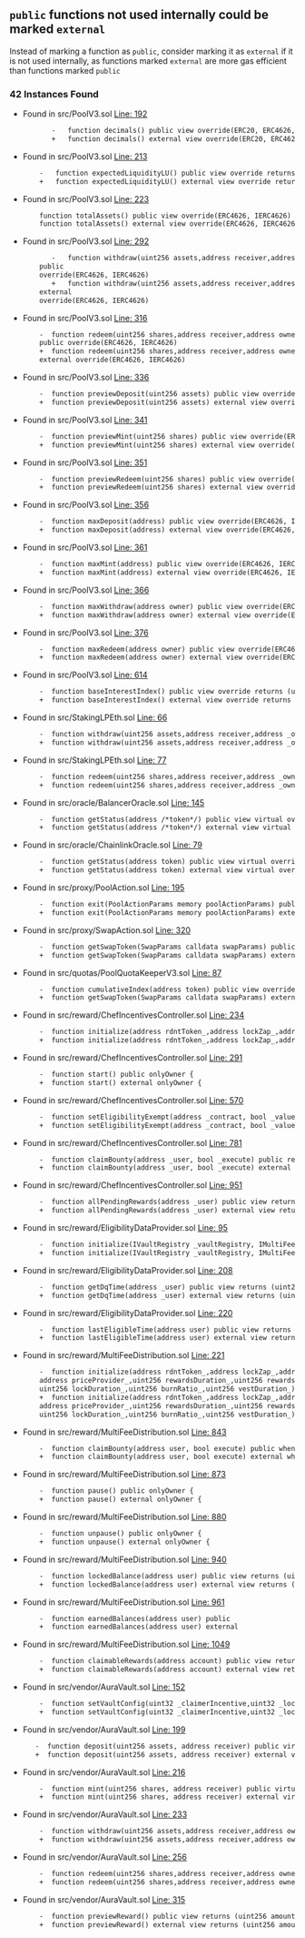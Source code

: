 ## `public` functions not used internally could be marked `external`

Instead of marking a function as `public`, consider marking it as `external` if it is not used internally, as functions marked `external` are more gas efficient than functions marked `public`

### 42 Instances Found 


- Found in src/PoolV3.sol [Line: 192](src/PoolV3.sol#L192)

	```diff
           -   function decimals() public view override(ERC20, ERC4626, IERC20Metadata) returns (uint8) {
           +   function decimals() external view override(ERC20, ERC4626, IERC20Metadata) returns (uint8) {
	```

- Found in src/PoolV3.sol [Line: 213](src/PoolV3.sol#L213)

	```diff
	    -   function expectedLiquidityLU() public view override returns (uint256) {
	    +   function expectedLiquidityLU() external view override returns (uint256) {
	```

- Found in src/PoolV3.sol [Line: 223](src/PoolV3.sol#L223)

	```diff
	    function totalAssets() public view override(ERC4626, IERC4626) returns (uint256 assets) {
	    function totalAssets() external view override(ERC4626, IERC4626) returns (uint256 assets) {
	```

- Found in src/PoolV3.sol [Line: 292](src/PoolV3.sol#L292)

	```diff
           -   function withdraw(uint256 assets,address receiver,address owner)
        public
        override(ERC4626, IERC4626)
           +   function withdraw(uint256 assets,address receiver,address owner)
        external
        override(ERC4626, IERC4626)
	```

- Found in src/PoolV3.sol [Line: 316](src/PoolV3.sol#L316)

	```diff
	    -  function redeem(uint256 shares,address receiver,address owner)
        public override(ERC4626, IERC4626)
	    +  function redeem(uint256 shares,address receiver,address owner)
        external override(ERC4626, IERC4626)
	```

- Found in src/PoolV3.sol [Line: 336](src/PoolV3.sol#L336)

	```diff
	    -  function previewDeposit(uint256 assets) public view override(ERC4626, IERC4626) returns (uint256 shares) {
	    +  function previewDeposit(uint256 assets) external view override(ERC4626, IERC4626) returns (uint256 shares) {
	```

- Found in src/PoolV3.sol [Line: 341](src/PoolV3.sol#L341)

	```diff
	    -  function previewMint(uint256 shares) public view override(ERC4626, IERC4626) returns (uint256) {
	    +  function previewMint(uint256 shares) external view override(ERC4626, IERC4626) returns (uint256) {
	```

- Found in src/PoolV3.sol [Line: 351](src/PoolV3.sol#L351)

	```diff
	    -  function previewRedeem(uint256 shares) public view override(ERC4626, IERC4626) returns (uint256) {
	    +  function previewRedeem(uint256 shares) external view override(ERC4626, IERC4626) returns (uint256) {
	```

- Found in src/PoolV3.sol [Line: 356](src/PoolV3.sol#L356)

	```diff
	    -  function maxDeposit(address) public view override(ERC4626, IERC4626) returns (uint256) {
	    +  function maxDeposit(address) external view override(ERC4626, IERC4626) returns (uint256) {
	```

- Found in src/PoolV3.sol [Line: 361](src/PoolV3.sol#L361)

	```diff
	    -  function maxMint(address) public view override(ERC4626, IERC4626) returns (uint256) {
	    +  function maxMint(address) external view override(ERC4626, IERC4626) returns (uint256) {
	```

- Found in src/PoolV3.sol [Line: 366](src/PoolV3.sol#L366)

	```diff
	    -  function maxWithdraw(address owner) public view override(ERC4626, IERC4626) returns (uint256) {
	    +  function maxWithdraw(address owner) external view override(ERC4626, IERC4626) returns (uint256) {
	```

- Found in src/PoolV3.sol [Line: 376](src/PoolV3.sol#L376)

	```diff
	    -  function maxRedeem(address owner) public view override(ERC4626, IERC4626) returns (uint256) {
	    +  function maxRedeem(address owner) external view override(ERC4626, IERC4626) returns (uint256) {
	```

- Found in src/PoolV3.sol [Line: 614](src/PoolV3.sol#L614)

	```diff
	    -  function baseInterestIndex() public view override returns (uint256) {
	    +  function baseInterestIndex() external view override returns (uint256) {
	```

- Found in src/StakingLPEth.sol [Line: 66](src/StakingLPEth.sol#L66)

	```diff
	    -  function withdraw(uint256 assets,address receiver,address _owner) public
	    +  function withdraw(uint256 assets,address receiver,address _owner) external
	```

- Found in src/StakingLPEth.sol [Line: 77](src/StakingLPEth.sol#L77)

	```diff
	    -  function redeem(uint256 shares,address receiver,address _owner)public
	    +  function redeem(uint256 shares,address receiver,address _owner)external
	```

- Found in src/oracle/BalancerOracle.sol [Line: 145](src/oracle/BalancerOracle.sol#L145)

	```diff
	    -  function getStatus(address /*token*/) public view virtual override returns (bool status) {
	    +  function getStatus(address /*token*/) external view virtual override returns (bool status) {
	```

- Found in src/oracle/ChainlinkOracle.sol [Line: 79](src/oracle/ChainlinkOracle.sol#L79)

	```diff
	    -  function getStatus(address token) public view virtual override returns (bool status) {
	    +  function getStatus(address token) external view virtual override returns (bool status) {
	```

- Found in src/proxy/PoolAction.sol [Line: 195](src/proxy/PoolAction.sol#L195)

	```diff
	    -  function exit(PoolActionParams memory poolActionParams) public returns (uint256 retAmount) {
	    +  function exit(PoolActionParams memory poolActionParams) external returns (uint256 retAmount) {
	```

- Found in src/proxy/SwapAction.sol [Line: 320](src/proxy/SwapAction.sol#L320)

	```diff
	    -  function getSwapToken(SwapParams calldata swapParams) public pure returns (address token) {
	    +  function getSwapToken(SwapParams calldata swapParams) external pure returns (address token) {
	```

- Found in src/quotas/PoolQuotaKeeperV3.sol [Line: 87](src/quotas/PoolQuotaKeeperV3.sol#L87)

	```diff
	    -  function cumulativeIndex(address token) public view override returns (uint192) {
	    +  function getSwapToken(SwapParams calldata swapParams) external pure returns (address token) {
	```

- Found in src/reward/ChefIncentivesController.sol [Line: 234](src/reward/ChefIncentivesController.sol#L234)

	```diff
	    -  function initialize(address rdntToken_,address lockZap_,address dao_,address priceProvider_,uint256 rewardsDuration_,uint256 rewardsLookback_,       uint256 lockDuration_, uint256 burnRatio_,uint256 vestDuration_) public
	    +  function initialize(address rdntToken_,address lockZap_,address dao_,address priceProvider_,uint256 rewardsDuration_,uint256 rewardsLookback_,       uint256 lockDuration_, uint256 burnRatio_,uint256 vestDuration_) external
	```

- Found in src/reward/ChefIncentivesController.sol [Line: 291](src/reward/ChefIncentivesController.sol#L291)

	```diff
	    -  function start() public onlyOwner {
	    +  function start() external onlyOwner {
	```

- Found in src/reward/ChefIncentivesController.sol [Line: 570](src/reward/ChefIncentivesController.sol#L570)

	```diff
	    -  function setEligibilityExempt(address _contract, bool _value) public {
	    +  function setEligibilityExempt(address _contract, bool _value) external {
	```

- Found in src/reward/ChefIncentivesController.sol [Line: 781](src/reward/ChefIncentivesController.sol#L781)

	```diff
	    -  function claimBounty(address _user, bool _execute) public returns (bool issueBaseBounty) {
	    +  function claimBounty(address _user, bool _execute) external returns (bool issueBaseBounty) {
	```

- Found in src/reward/ChefIncentivesController.sol [Line: 951](src/reward/ChefIncentivesController.sol#L951)

	```diff
	    -  function allPendingRewards(address _user) public view returns (uint256 pending) {
	    +  function allPendingRewards(address _user) external view returns (uint256 pending) {
	```

- Found in src/reward/EligibilityDataProvider.sol [Line: 95](src/reward/EligibilityDataProvider.sol#L95)

	```diff
	    -  function initialize(IVaultRegistry _vaultRegistry, IMultiFeeDistribution _multiFeeDistribution,IPriceProvider _priceProvider) public
	    +  function initialize(IVaultRegistry _vaultRegistry, IMultiFeeDistribution _multiFeeDistribution,IPriceProvider _priceProvider) external
	```

- Found in src/reward/EligibilityDataProvider.sol [Line: 208](src/reward/EligibilityDataProvider.sol#L208)

	```diff
	    -  function getDqTime(address _user) public view returns (uint256) {
	    +  function getDqTime(address _user) external view returns (uint256) {
	```

- Found in src/reward/EligibilityDataProvider.sol [Line: 220](src/reward/EligibilityDataProvider.sol#L220)

	```diff
	    -  function lastEligibleTime(address user) public view returns (uint256 lastEligibleTimestamp) {
	    +  function lastEligibleTime(address user) external view returns (uint256 lastEligibleTimestamp) {
	```

- Found in src/reward/MultiFeeDistribution.sol [Line: 221](src/reward/MultiFeeDistribution.sol#L221)

	```diff
	    -  function initialize(address rdntToken_,address lockZap_,address dao_,
        address priceProvider_,uint256 rewardsDuration_,uint256 rewardsLookback_,
        uint256 lockDuration_,uint256 burnRatio_,uint256 vestDuration_) public
	    +  function initialize(address rdntToken_,address lockZap_,address dao_,
        address priceProvider_,uint256 rewardsDuration_,uint256 rewardsLookback_,
        uint256 lockDuration_,uint256 burnRatio_,uint256 vestDuration_) external
	```

- Found in src/reward/MultiFeeDistribution.sol [Line: 843](src/reward/MultiFeeDistribution.sol#L843)

	```diff
	    -  function claimBounty(address user, bool execute) public whenNotPaused returns (bool issueBaseBounty) {
	    +  function claimBounty(address user, bool execute) external whenNotPaused returns (bool issueBaseBounty) {
	```

- Found in src/reward/MultiFeeDistribution.sol [Line: 873](src/reward/MultiFeeDistribution.sol#L873)

	```diff
	    -  function pause() public onlyOwner {
	    +  function pause() external onlyOwner {
	```

- Found in src/reward/MultiFeeDistribution.sol [Line: 880](src/reward/MultiFeeDistribution.sol#L880)

	```diff
	    -  function unpause() public onlyOwner {
	    +  function unpause() external onlyOwner {
	```

- Found in src/reward/MultiFeeDistribution.sol [Line: 940](src/reward/MultiFeeDistribution.sol#L940)

	```diff
	    -  function lockedBalance(address user) public view returns (uint256 locked) {
	    +  function lockedBalance(address user) external view returns (uint256 locked) {
	```

- Found in src/reward/MultiFeeDistribution.sol [Line: 961](src/reward/MultiFeeDistribution.sol#L961)

	```diff
	    -  function earnedBalances(address user) public
	    +  function earnedBalances(address user) external
	```

- Found in src/reward/MultiFeeDistribution.sol [Line: 1049](src/reward/MultiFeeDistribution.sol#L1049)

	```diff
	    -  function claimableRewards(address account) public view returns (IFeeDistribution.RewardData[] memory rewardsData) {
	    +  function claimableRewards(address account) external view returns (IFeeDistribution.RewardData[] memory rewardsData) {
	```

- Found in src/vendor/AuraVault.sol [Line: 152](src/vendor/AuraVault.sol#L152)

	```diff
	    -  function setVaultConfig(uint32 _claimerIncentive,uint32 _lockerIncentive,address _lockerRewards) public
	    +  function setVaultConfig(uint32 _claimerIncentive,uint32 _lockerIncentive,address _lockerRewards) external
	```

- Found in src/vendor/AuraVault.sol [Line: 199](src/vendor/AuraVault.sol#L199)

	```diff
	   -  function deposit(uint256 assets, address receiver) public virtual override(IERC4626, ERC4626) returns (uint256) {
	   +  function deposit(uint256 assets, address receiver) external virtual override(IERC4626, ERC4626) returns (uint256) {
	```

- Found in src/vendor/AuraVault.sol [Line: 216](src/vendor/AuraVault.sol#L216)

	```diff
	    -  function mint(uint256 shares, address receiver) public virtual override(IERC4626, ERC4626) returns (uint256) {
	    +  function mint(uint256 shares, address receiver) external virtual override(IERC4626, ERC4626) returns (uint256) {
	```

- Found in src/vendor/AuraVault.sol [Line: 233](src/vendor/AuraVault.sol#L233)

	```diff
	    -  function withdraw(uint256 assets,address receiver,address owner) public
	    +  function withdraw(uint256 assets,address receiver,address owner) external
	```

- Found in src/vendor/AuraVault.sol [Line: 256](src/vendor/AuraVault.sol#L256)

	```diff
	    -  function redeem(uint256 shares,address receiver,address owner) public
	    +  function redeem(uint256 shares,address receiver,address owner) external
	```

- Found in src/vendor/AuraVault.sol [Line: 315](src/vendor/AuraVault.sol#L315)

	```diff
	    -  function previewReward() public view returns (uint256 amount) {
	    +  function previewReward() external view returns (uint256 amount) {
	```
